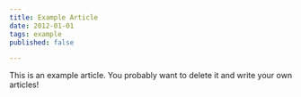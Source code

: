 ```yaml
---
title: Example Article
date: 2012-01-01
tags: example
published: false

---
```


This is an example article. You probably want to delete it and write your own articles!
